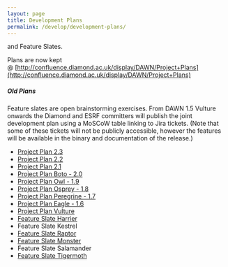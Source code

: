 ```yaml
---
layout: page
title: Development Plans
permalink: /develop/development-plans/
---
```

and Feature Slates.

Plans are now kept @ [http://confluence.diamond.ac.uk/display/DAWN/Project+Plans](http://confluence.diamond.ac.uk/display/DAWN/Project+Plans)

##### Old Plans

Feature slates are open brainstorming exercises. From DAWN 1.5 Vulture onwards the Diamond and ESRF committers will publish the joint development plan using a MoSCoW table linking to Jira tickets. (Note that some of these tickets will not be publicly accessible, however the features will be available in the binary and documentation of the release.)

- [Project Plan 2.3](http://confluence.diamond.ac.uk/display/DAWN/DAWN+2.3)
- [Project Plan 2.2](http://confluence.diamond.ac.uk/display/DAWN/DAWN+2.2)
- [Project Plan 2.1](http://confluence.diamond.ac.uk/display/DAWN/DAWN+2.1)
- [Project Plan Boto - 2.0](http://confluence.diamond.ac.uk/display/DAWN/DAWN+2.0)
- [Project Plan Owl - 1.9](http://confluence.diamond.ac.uk/display/DAWN/DAWN+1.9)
- [Project Plan Osprey - 1.8](http://confluence.diamond.ac.uk/display/DAWN/DAWN+1.8)
- [Project Plan Peregrine - 1.7](http://confluence.diamond.ac.uk/display/DAWN/DAWN+1.7)
- [Project Plan Eagle - 1.6](http://confluence.diamond.ac.uk/display/DAWN/DAWN+1.6)
- [Project Plan Vulture](http://confluence.diamond.ac.uk/display/DAWN/DAWN+1.5)
- [Feature Slate Harrier](http://www.dawnsci.org/develop/development-plans/harrier)
- Feature Slate Kestrel
- [Feature Slate Raptor](http://www.dawnsci.org/develop/development-plans/raptor)
- [Feature Slate Monster](http://www.dawnsci.org/develop/development-plans/monster)
- Feature Slate Salamander
- [Feature Slate Tigermoth](http://www.dawnsci.org/develop/development-plans/tigermoth)
